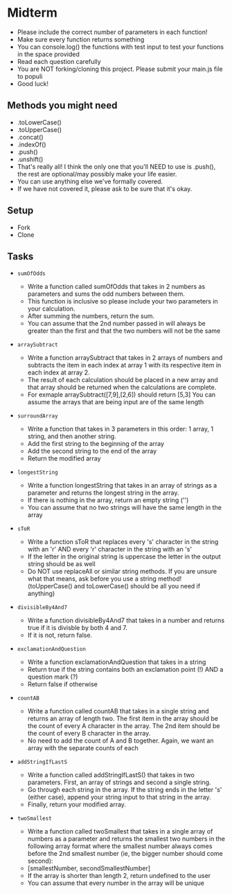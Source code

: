 # Midterm

* Please include the correct number of parameters in each function!
* Make sure every function returns something
* You can console.log() the functions with test input to test your functions in the space provided
* Read each question carefully
* You are NOT forking/cloning this project.  Please submit your main.js file to populi
* Good luck!

## Methods you might need
* .toLowerCase()
* .toUpperCase()
* .concat()
* .indexOf()
* .push()
* .unshift()
* That's really all!  I think the only one that you'll NEED to use is .push(), the rest are optional/may possibly make your life easier.  
* You can use anything else we've formally covered.
* If we have not covered it, please ask to be sure that it's okay.

## Setup

* Fork
* Clone

## Tasks

* `sumOfOdds`
  * Write a function called sumOfOdds that takes in 2 numbers as parameters and sums the odd numbers between them.
  * This function is inclusive so please include your two parameters in your calculation.
  * After summing the numbers, return the sum.
  * You can assume that the 2nd number passed in will always be greater than the first and that the two numbers will not be the same

* `arraySubtract`
  * Write a function arraySubtract that takes in 2 arrays of numbers and subtracts the item in each index at array 1 with its respective item in each index at array 2.
  * The result of each calculation should be placed in a new array and that array should be returned when the calculations are complete.
  * For exmaple arraySubtract([7,9],[2,6]) should return [5,3]
You can assume the arrays that are being input are of the same length


* `surroundArray`
  * Write a function that takes in 3 parameters in this order: 1 array, 1 string, and then another string.
  * Add the first string to the beginning of the array
  * Add the second string to the end of the array
  * Return the modified array

* `longestString`
  * Write a function longestString that takes in an array of strings as a parameter and returns the longest string in the array.
  * If there is nothing in the array, return an empty string ('')
  * You can assume that no two strings will have the same length in the array

* `sToR`
  * Write a function sToR that replaces every 's' character in the string with an 'r' AND every 'r' character in the string with an 's'
  * If the letter in the original string is uppercase the letter in the output string should be as well
  * Do NOT use replaceAll or similar string methods.  If you are unsure what that means, ask before you use a string method!  (toUpperCase() and toLowerCase() should be all you need if anything)

* `divisibleBy4And7`
  * Write a function divisibleBy4And7 that takes in a number and returns true if it is divisble by both 4 and 7.
  * If it is not, return false.

* `exclamationAndQuestion`
  * Write a function exclamationAndQuestion that takes in a string
  * Return true if the string contains both an exclamation point (!) AND a question mark (?)
  * Return false if otherwise

* `countAB`
  * Write a function called countAB that takes in a single string and returns an array of length two.  The first item in the array should be the count of every A character in the array.  The 2nd item should be the count of every B character in the array.  
  * No need to add the count of A and B together.  Again, we want an array with the separate counts of each

* `addStringIfLastS`
  * Write a function called addStringIfLastS() that takes in two parameters.  First, an array of strings and second a single string.  
  * Go through each string in the array.  If the string ends in the letter 's' (either case), append your string input to that string in the array.
  * Finally, return your modified array.

* `twoSmallest`
  * Write a function called twoSmallest that takes in a single array of numbers as a parameter and returns the smallest two numbers in the following array format where the smallest number always comes before the 2nd smallest number (ie, the bigger number should come second): 
  * [smallestNumber, secondSmallestNumber]
  * If the array is shorter than length 2, return undefined to the user
  * You can assume that every number in the array will be unique


